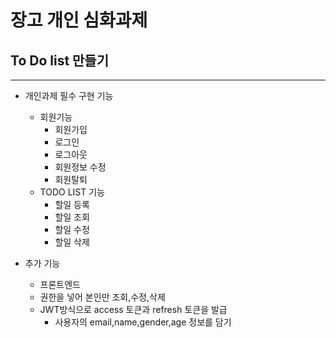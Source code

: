 # 장고 개인 심화과제
## To Do list 만들기
------------
- 개인과제 필수 구현 기능
    - 회원기능
        - 회원가입
        - 로그인
        - 로그아웃
        - 회원정보 수정
        - 회원탈퇴
    - TODO LIST 기능
        - 할일 등록
        - 할일 조회
        - 할일 수정
        - 할일 삭제

- 추가 기능
    - 프론트엔드
    - 권한을 넣어 본인만 조회,수정,삭제
    - JWT방식으로 access 토큰과 refresh 토큰을 발급
        - 사용자의 email,name,gender,age 정보를 담기
